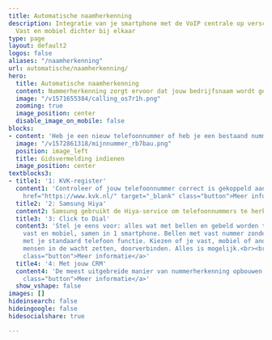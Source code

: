 ```yaml
---
title: Automatische naamherkenning
description: Integratie van je smartphone met de VoIP centrale op verschillende manieren.
  Vast en mobiel dichter bij elkaar
type: page
layout: default2
logos: false
aliases: "/naamherkenning"
url: automatische/naamherkenning/
hero:
  title: Automatische naamherkenning
  content: Nummerherkenning zorgt ervoor dat jouw bedrijfsnaam wordt getoond wanneer je iemand belt, zelfs als je niet in het adresboek van de ontvanger staat. Dit gebeurt automatisch op veel Android- en Google-smartphones, zoals Samsung, waar een [smart]-label in de gesprekslijst kan verschijnen. Hoewel handig, kan automatische naam-herkenning soms verouderde of onjuiste informatie tonen. In sommige gevallen wordt zelfs een SPAM-label aan een nummer gekoppeld, waardoor oproepen mogelijk worden genegeerd. De gegevens komen niet van ons, maar van bronnen zoals het KvK-register. Ervaar je problemen met nummerherkenning? Ontdek hoe je dit kunt aanpassen.
  image: "/v1571655384/calling_os7r1h.png"
  zooming: true
  image_position: center
  disable_image_on_mobile: false
blocks:
- content: 'Heb je een nieuw telefoonnummer of heb je een bestaand nummer verhuisd? Dan kun je zelf je nummer aanmelden bij telefoongidsen en -databases. Dit zorgt ervoor dat jouw bedrijfsnaam correct wordt weergegeven bij inkomende oproepen en voorkomt verkeerde of verouderde informatie. Door je gegevens in de juiste databases te registreren, vergroot je de herkenbaarheid van je bedrijf en verminder je de kans op misverstanden. Wil je weten hoe je dit eenvoudig regelt? Volg onze handleiding en zorg ervoor dat jouw nummer correct wordt weergegeven in gidsvermeldingen en naam-herkenningssystemen.<br><br><a href="https://www.callvoip.nl/ondersteuning/algemeen/handleiding-indienen-gidsmelding/" class="button" target="_blank">Bekijk onze handleiding</a>'
  image: "/v1572861318/mijnnummer_rb7bau.png"
  position: image_left
  title: Gidsvermelding indienen
  image_position: center
textblocks3:
- title1: '1: KVK-register'
  content1: 'Controleer of jouw telefoonnummer correct is gekoppeld aan de naam in het KvK-register. Soms kun je de gegevens aanpassen of een ander nummer kiezen dat beter aansluit bij de inschrijving. Een nieuw nummer aanvragen is eenvoudig en voordelig, waardoor je snel de juiste vermelding kunt regelen.<br><br><a
    href="https://www.kvk.nl/" target="_blank" class="button">Meer informatie</a>'
  title2: '2: Samsung Hiya'
  content2: Samsung gebruikt de Hiya-service om telefoonnummers te herkennen en een naam te koppelen. Dit systeem informeert gebruikers en markeert soms nummers als ‘Spam’. Wordt jouw bedrijfsnummer onterecht als spam weergegeven of klopt de informatie niet? Dien een ticket in bij Hiya met bewijs dat het nummer van jou is.<br><br><a target="_blank" href="https://hiyahelp.zendesk.com/hc/en-us/p/request_hub" class="button">Meer informatie</a>
  title3: '3: Click to Dial'
  content3: 'Stel je eens voor: alles wat met bellen en gebeld worden te maken heeft,
    vast en mobiel, samen in 1 smartphone. Bellen met vast nummer zonder app, gewoon
    met je standaard telefoon functie. Kiezen of je vast, mobiel of anoniem uitbelt,
    mensen in de wacht zetten, doorverbinden. Alles is mogelijk.<br><br><a href="https://www.callvoip.nl/telefonie/clicktodial/"
    class="button">Meer informatie</a>'
  title4: '4: Met jouw CRM'
  content4: 'De meest uitgebreide manier van nummerherkenning opbouwen met jouw klanten: koppel jouw CRM aan onze centrale.  In onze Marketplace vind je een uitgebreid aanbod aan compatibele CRM-pakketten, dus de kans is groot dat jouw systeem erbij zit. Optimaliseer je telefonie en werk efficiënter met een geïntegreerde oplossing.<br><br><a href="https://www.callvoip.nl/marketplace"
    class="button">Meer informatie</a>'
  show_vshape: false
images: []
hideinsearch: false
hideingoogle: false
hidesocialshare: true

---
```

